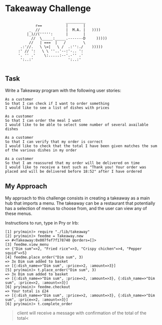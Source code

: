 Takeaway Challenge
==================
```
                            _________
              r==           |       |
           _  //            |  M.A. |   ))))
          |_)//(''''':      |       |
            //  \_____:_____.-------D     )))))
           //   | ===  |   /        \
       .:'//.   \ \=|   \ /  .:'':./    )))))
      :' // ':   \ \ ''..'--:'-.. ':
      '. '' .'    \:.....:--'.-'' .'
       ':..:'                ':..:'
 
 ```

Task
-----

Write a Takeaway program with the following user stories:

```
As a customer
So that I can check if I want to order something
I would like to see a list of dishes with prices

As a customer
So that I can order the meal I want
I would like to be able to select some number of several available dishes

As a customer
So that I can verify that my order is correct
I would like to check that the total I have been given matches the sum of the various dishes in my order

As a customer
So that I am reassured that my order will be delivered on time
I would like to receive a text such as "Thank you! Your order was placed and will be delivered before 18:52" after I have ordered
```
My Approach
-----------

My approach to this challenge consists in creating a takeaway as a main hub that imports a menu. The takeaway can be a restaurant that potentially has a selection of menus to choose from, and the user can view any of these menus.  

Instructions to run, type in Pry or Irb:  
  
```
[1] pry(main)> require "./lib/takeaway"
[2] pry(main)> feedme = Takeaway.new
=> #<Takeaway:0x007fef7f178740 @orders=[]>
[3] feedme.view_menu
=> {"Dim sum"=>2, "Fried rice"=>3, "Crispy chicken"=>4, "Pepper squid"=>5}
[4] feedme.place_order("Dim sum", 3)
=> 3x Dim sum added to basket
=> [{:dish_name=>"Dim sum", :price=>2, :amount=>3}]
[5] pry(main)> t.place_order("Dim sum", 3)
=> 3x Dim sum added to basket
=> [{:dish_name=>"Dim sum", :price=>2, :amount=>3}, {:dish_name=>"Dim sum", :price=>2, :amount=>3}]
[6] pry(main)> feedme.checkout
=> Your total is £24
=> [{:dish_name=>"Dim sum", :price=>2, :amount=>3}, {:dish_name=>"Dim sum", :price=>2, :amount=>3}]
[6] pry(main)> t.complete_order
```
>client will receive a message with confirmation of the total of the total<
